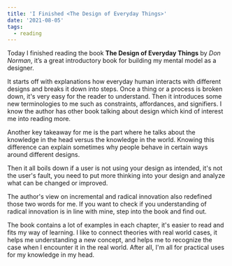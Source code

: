 ```yaml
---
title: 'I Finished <The Design of Everyday Things>'
date: '2021-08-05'
tags:
  - reading
---
```


Today I finished reading the book **The Design of Everyday Things** by _Don Norman_, it’s a great introductory book for building my mental model as a designer.

It starts off with explanations how everyday human interacts with different designs and breaks it down into steps. Once a thing or a process is broken down, it's very easy for the reader to understand. Then it introduces some new terminologies to me such as constraints, affordances, and signifiers. I know the author has other book talking about design which kind of interest me into reading more.

Another key takeaway for me is the part where he talks about the knowledge in the head versus the knowledge in the world. Knowing this difference can explain sometimes why people behave in certain ways around different designs.

Then it all boils down if a user is not using your design as intended, it's not the user's fault, you need to put more thinking into your design and analyze what can be changed or improved.

The author's view on incremental and radical innovation also redefined those two words for me. If you want to check if you understanding of radical innovation is in line with mine, step into the book and find out.

The book contains a lot of examples in each chapter, it's easier to read and fits my way of learning. I like to connect theories with real world cases, it helps me understanding a new concept, and helps me to recognize the case when I encounter it in the real world. After all, I'm all for practical uses for my knowledge in my head.
